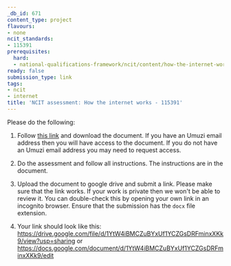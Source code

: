 ```yaml
---
_db_id: 671
content_type: project
flavours:
- none
ncit_standards:
- 115391
prerequisites:
  hard:
  - national-qualifications-framework/ncit/content/how-the-internet-works
ready: false
submission_type: link
tags:
- ncit
- internet
title: 'NCIT assessment: How the internet works - 115391'
---
```


Please do the following:

1. Follow [this link](https://drive.google.com/file/d/1YtW4iBMCZuBYxUf1YCZGsDRFminxXKk9/view?usp=sharing) and download the document. If you have an Umuzi email address then you will have access to the document. If you do not have an Umuzi email address you may need to request access.

2. Do the assessment and follow all instructions. The instructions are in the document. 
   
3. Upload the document to google drive and submit a link. Please make sure that the link works. If your work is private then we won't be able to review it. You can double-check this by opening your own link in an incognito browser.  Ensure that the submission has the `docx` file extension.

4. Your link should look like this:
https://drive.google.com/file/d/1YtW4iBMCZuBYxUf1YCZGsDRFminxXKk9/view?usp=sharing or https://docs.google.com/document/d/1YtW4iBMCZuBYxUf1YCZGsDRFminxXKk9/edit
